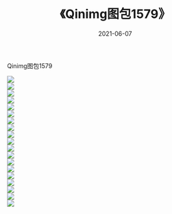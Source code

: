 ﻿---
layout: post
title:  《Qinimg图包1579》
date:   2021-06-07
img: http://imgx.orgx.ga/Qinimg图包/Qinimg图包1579/000.jpg
categories: [美女, 清纯, 唯美]
---

Qinimg图包1579

 ![](http://imgx.orgx.ga/Qinimg图包/Qinimg图包1579/001.jpg) <br>![](http://imgx.orgx.ga/Qinimg图包/Qinimg图包1579/002.jpg) <br>![](http://imgx.orgx.ga/Qinimg图包/Qinimg图包1579/003.jpg) <br>![](http://imgx.orgx.ga/Qinimg图包/Qinimg图包1579/004.jpg) <br>![](http://imgx.orgx.ga/Qinimg图包/Qinimg图包1579/005.jpg) <br>![](http://imgx.orgx.ga/Qinimg图包/Qinimg图包1579/006.jpg) <br>![](http://imgx.orgx.ga/Qinimg图包/Qinimg图包1579/007.jpg) <br>![](http://imgx.orgx.ga/Qinimg图包/Qinimg图包1579/008.jpg) <br>![](http://imgx.orgx.ga/Qinimg图包/Qinimg图包1579/009.jpg) <br>![](http://imgx.orgx.ga/Qinimg图包/Qinimg图包1579/010.jpg) <br>![](http://imgx.orgx.ga/Qinimg图包/Qinimg图包1579/011.jpg) <br>![](http://imgx.orgx.ga/Qinimg图包/Qinimg图包1579/012.jpg) <br>![](http://imgx.orgx.ga/Qinimg图包/Qinimg图包1579/013.jpg) <br>![](http://imgx.orgx.ga/Qinimg图包/Qinimg图包1579/014.jpg) <br>![](http://imgx.orgx.ga/Qinimg图包/Qinimg图包1579/015.jpg) <br>![](http://imgx.orgx.ga/Qinimg图包/Qinimg图包1579/016.jpg) <br>![](http://imgx.orgx.ga/Qinimg图包/Qinimg图包1579/017.jpg) <br>![](http://imgx.orgx.ga/Qinimg图包/Qinimg图包1579/018.jpg) <br>![](http://imgx.orgx.ga/Qinimg图包/Qinimg图包1579/019.jpg) <br>